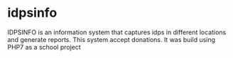 # idpsinfo
IDPSINFO is an information system that captures idps in different locations and generate reports. This system accept donations. It was build using PHP7 as a school project 
